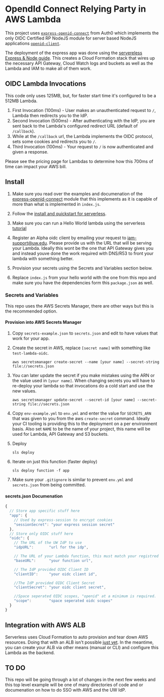# OpendId Connect Relying Party in AWS Lambda

This project uses [`express-openid-connect`](https://github.com/auth0/express-openid-connect) from Auth0 which implements the only OIDC Certified RP NodeJS module for server based NodeJS applications [`openid-client`](https://www.npmjs.com/package/openid-client).

The deployment of the express app was done using the [servereless Express & Node guide](https://serverless.com/blog/serverless-express-rest-api/).  This creates a Cloud Formation stack that wires up the necessary API Gateway, Cloud Watch logs and buckets as well as the Lambda and IAM to make all of them work.

## OIDC Lambda Invocations

This code only uses 125MB, but, for faster start time it's configured to be a 512MB Lambda.

1. First Invocation (100ms) - User makes an unauthenticated request to `/`, Lambda then redirects you to the IdP.
2. Second Invocation (500ms) - After authenticating with the IdP, you are sent back to the Lambda's configured redirect URL (default of `/callback`).
3. While at the `/callback` url, the Lambda implements the OIDC protocol, sets some cookies and redirects you to `/`.
4. Third Invocation (100ms) - Your request to `/` is now authenticated and given a response.

Please see the pricing page for Lambdas to determine how this 700ms of time can impact your AWS bill.

## Install

1. Make sure you read over the examples and documenation of the [express-openid-connect](https://github.com/auth0/express-openid-connect) module that this implements as it is capable of more than what is implemented in `index.js`.

1. Follow the [install and quickstart for serverless](https://serverless.com/framework/docs/providers/aws/guide/quick-start/).

1. Make sure you can run a Hello World lambda using the serverless [tutorial](https://serverless.com/blog/serverless-express-rest-api/)

1. Register an Alpha oidc client by emailing your request to iam-support@uw.edu.  Please provide us with the URL that will be serving your Lambda.  Ideally this wont be the one that API Gateway gives you and instead youve done the work required with DNS/R53 to front your lambda with something better.

1. Provision your secrets using the Secrets and Variables section below.

1. Replace `index.js` from your hello world with the one from this repo and make sure you have the dependencies form this `package.json` as well.

### Secrets and Variables

This repo uses the AWS Secrets Manager, there are other ways but this is the recommended option.

#### Provision into AWS Secrets Manager

1. Copy `secrets-example.json` to `secrets.json` and edit to have values that work for your app.

1. Create the secret in AWS, replace `[secret name]` with something like `test-lambda-oidc`.

       aws secretsmanager create-secret --name [your name] --secret-string file://secrets.json

1. You can later update the secret if you make mistakes using the ARN or the value used in `[your name]`.  When changing secrets you will have to re-deploy your lambda so that invocations do a cold start and use the new values.

       aws secretsmanager update-secret --secret-id [your name] --secret-string file://secrets.json

1. Copy `env-example.yml` to `env.yml` and enter the value for `SECRETS_ARN` that was given to you from the aws `create-secret` command.  Ideally your CI tooling is providing this to the deployment on a per environment basis.  Also set `NAME` to be the name of your project, this name will be used for Lambda, API Gateway and S3 buckets.

1. Deploy

       sls deploy

1. Iterate on just this function (faster deploy)

       sls deploy function -f app

1. Make sure your `.gitignore` is similar to prevent `env.yml` and `secrets.json` from being committed.

#### secrets.json Documenation

```JavaScript
{
  // Store app specific stuff here
  "app": {
    // Used by express-session to encrypt cookies
    "sessionSecret": "your express session secret"
  },
  // Store only OIDC stuff here
  "oidc": {
    // The URL of the UW IdP to use
    "idpURL":       "url for the idp",

    // The URL of your Lambda function, this must match your registred redirect_uri when you created your client with the IDP... https://yoururl.com/callback will be whats registered.  This setting here should not include "/callback"
    "baseURL":      "your function url",

    // The IdP provided OIDC Client ID
    "clientID":     "your oidc client id",

    //The IdP provided OIDC Client Secret
    "clientSecret": "your oidc client secret",

    //Space seperated OIDC scopes, "openid" at a minimum is required.  You define these during client registration with the IdP.
    "scope":        "space seperated oidc scopes"
  }
}
```

## Integration with AWS ALB

Serverless uses Cloud Formation to auto provision and tear down AWS resources. Doing that with an ALB isn't possible [just yet](https://github.com/serverless/serverless/issues/5572).  In the meantime, you can create your ALB via other means (manual or CLI) and configure this Lambda as the backend.

## TO DO

This repo will be going through a lot of changes in the next few weeks and this top level example will be one of many directories of code and or documenation on how to do SSO with AWS and the UW IdP.
